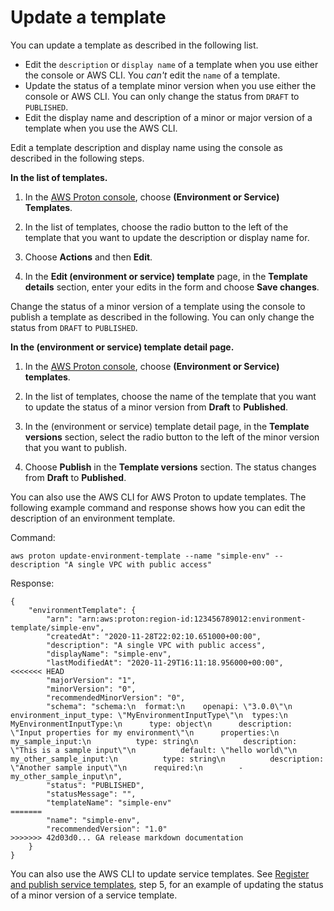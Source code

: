 # Update a template<a name="template-update"></a>

You can update a template as described in the following list\.
+ Edit the `description` or `display name` of a template when you use either the console or AWS CLI\. You *can't* edit the `name` of a template\.
+ Update the status of a template minor version when you use either the console or AWS CLI\. You can only change the status from `DRAFT` to `PUBLISHED`\.
+ Edit the display name and description of a minor or major version of a template when you use the AWS CLI\.

Edit a template description and display name using the console as described in the following steps\.

**In the list of templates\.**

1. In the [AWS Proton console](https://console.aws.amazon.com/proton/), choose **\(Environment or Service\) Templates**\.

1. In the list of templates, choose the radio button to the left of the template that you want to update the description or display name for\.

1. Choose **Actions** and then **Edit**\.

1. In the **Edit \(environment or service\) template** page, in the **Template details** section, enter your edits in the form and choose **Save changes**\.

Change the status of a minor version of a template using the console to publish a template as described in the following\. You can only change the status from `DRAFT` to `PUBLISHED`\.

**In the \(environment or service\) template detail page\.**

1. In the [AWS Proton console](https://console.aws.amazon.com/proton/), choose **\(Environment or Service\) templates**\.

1. In the list of templates, choose the name of the template that you want to update the status of a minor version from **Draft** to **Published**\.

1. In the \(environment or service\) template detail page, in the **Template versions** section, select the radio button to the left of the minor version that you want to publish\.

1. Choose **Publish** in the **Template versions** section\. The status changes from **Draft** to **Published**\.

You can also use the AWS CLI for AWS Proton to update templates\. The following example command and response shows how you can edit the description of an environment template\.

Command:

```
aws proton update-environment-template --name "simple-env" --description "A single VPC with public access"
```

Response:

```
{
    "environmentTemplate": {
        "arn": "arn:aws:proton:region-id:123456789012:environment-template/simple-env",
        "createdAt": "2020-11-28T22:02:10.651000+00:00",
        "description": "A single VPC with public access",
        "displayName": "simple-env",
        "lastModifiedAt": "2020-11-29T16:11:18.956000+00:00",
<<<<<<< HEAD
        "majorVersion": "1",
        "minorVersion": "0",
        "recommendedMinorVersion": "0",
        "schema": "schema:\n  format:\n    openapi: \"3.0.0\"\n  environment_input_type: \"MyEnvironmentInputType\"\n  types:\n    MyEnvironmentInputType:\n      type: object\n      description: \"Input properties for my environment\"\n      properties:\n        my_sample_input:\n          type: string\n          description: \"This is a sample input\"\n          default: \"hello world\"\n        my_other_sample_input:\n          type: string\n          description: \"Another sample input\"\n      required:\n        - my_other_sample_input\n",
        "status": "PUBLISHED",
        "statusMessage": "",
        "templateName": "simple-env"
=======
        "name": "simple-env",
        "recommendedVersion": "1.0"       
>>>>>>> 42d03d0... GA release markdown documentation
    }
}
```

You can also use the AWS CLI to update service templates\. See [Register and publish service templates](template-create.md#svc-template-v1), step 5, for an example of updating the status of a minor version of a service template\.